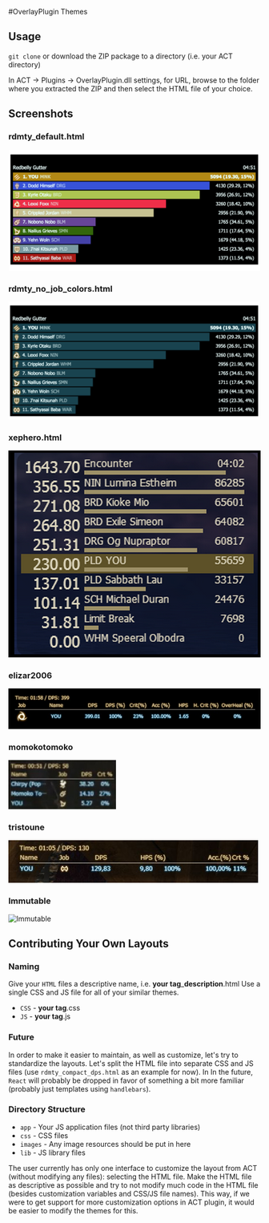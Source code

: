 #OverlayPlugin Themes

## Usage
`git clone` or download the ZIP package to a directory (i.e. your ACT directory)

In ACT -> Plugins -> OverlayPlugin.dll settings, for URL, browse to the folder where you extracted the ZIP and then select the HTML file of your choice.

## Screenshots
### rdmty_default.html
![rdmty Default](/screenshots/rdmty_default.png?raw=true "rdmty Default")

### rdmty_no_job_colors.html
![rdmty with single color for bars](/screenshots/rdmty_no_job_colors.png?raw=true "rdmty with single color for bars")

### xephero.html
![xephero](/screenshots/xephero.png?raw=true "xephero")

### elizar2006
![elizar2006](/screenshots/elizar2006_miniparse.jpg?raw=true "elizar2006")

### momokotomoko
![momokotomoko](/screenshots/momokotomoko_miniparse.jpg?raw=true "momokotomoko")

### tristoune
![tristoune](/screenshots/tristoune_miniparse.jpg?raw=true "tristoune")

### Immutable
![Immutable](/screenshots/immutable.jpg?raw=true "Immutable")

## Contributing Your Own Layouts

### Naming
Give your `HTML` files a descriptive name, i.e. **your tag**_**description**.html
Use a single CSS and JS file for all of your similar themes.
* `CSS` - **your tag**.css
* `JS` - **your tag**.js


### Future
In order to make it easier to maintain, as well as customize, let's try to standardize the layouts.
Let's split the HTML file into separate CSS and JS files (use `rdmty_compact_dps.html` as an example for now).  In In the future, `React` will probably be dropped in favor of something a bit more familiar (probably just templates using `handlebars`).

### Directory Structure
* `app` - Your JS application files (not third party libraries)
* `css` - CSS files
* `images` - Any image resources should be put in here
* `lib` - JS library files

The user currently has only one interface to customize the layout from ACT (without modifying any files): selecting the HTML file.  Make the HTML file as descriptive as possible and try to not modify much code in the HTML file (besides customization variables and CSS/JS file names).  This way, if we were to get support for more customization options in ACT plugin, it would be easier to modify the themes for this.
